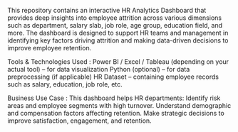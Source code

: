 This repository contains an interactive HR Analytics Dashboard that provides deep insights into employee attrition across various dimensions such as department, salary slab,
job role, age group, education field, and more. The dashboard is designed to support HR teams and management in identifying key factors driving attrition and making 
data-driven decisions to improve employee retention.

Tools & Technologies Used :
Power BI / Excel / Tableau (depending on your actual tool) – for data visualization
Python (optional) – for data preprocessing (if applicable)
HR Dataset – containing employee records such as salary, education, job role, etc.

Business Use Case :
This dashboard helps HR departments:
Identify risk areas and employee segments with high turnover.
Understand demographic and compensation factors affecting retention.
Make strategic decisions to improve satisfaction, engagement, and retention.



